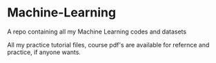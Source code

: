 # Machine-Learning
A repo containing all my Machine Learning codes and datasets

All my practice tutorial files, course pdf's are available for refernce and practice, if anyone wants.
